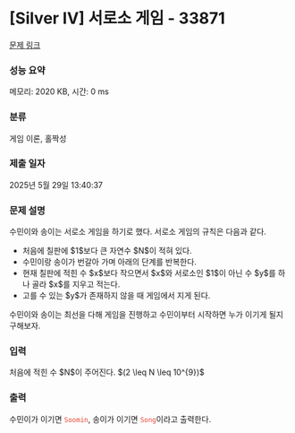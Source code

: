 # [Silver IV] 서로소 게임 - 33871 

[문제 링크](https://www.acmicpc.net/problem/33871) 

### 성능 요약

메모리: 2020 KB, 시간: 0 ms

### 분류

게임 이론, 홀짝성

### 제출 일자

2025년 5월 29일 13:40:37

### 문제 설명

<p>수민이와 송이는 서로소 게임을 하기로 했다. 서로소 게임의 규칙은 다음과 같다.</p>

<ul>
	<li>처음에 칠판에 $1$보다 큰 자연수 $N$이 적혀 있다.</li>
	<li>수민이랑 송이가 번갈아 가며 아래의 단계를 반복한다.</li>
	<li>현재 칠판에 적힌 수 $x$보다 작으면서 $x$와 서로소인 $1$이 아닌 수 $y$를 하나 골라 $x$를 지우고 적는다.</li>
	<li>고를 수 있는 $y$가 존재하지 않을 때 게임에서 지게 된다.</li>
</ul>

<p>수민이와 송이는 최선을 다해 게임을 진행하고 수민이부터 시작하면 누가 이기게 될지 구해보자.</p>

### 입력 

 <p>처음에 적힌 수 $N$이 주어진다. $(2 \leq N \leq 10^{9})$</p>

### 출력 

 <p>수민이가 이기면 <span style="color:#e74c3c;"><code>Soomin</code></span>, 송이가 이기면 <span style="color:#e74c3c;"><code>Song</code></span>이라고 출력한다.</p>

